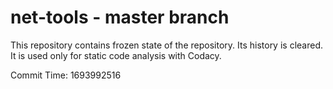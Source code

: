 # net-tools - master branch

This repository contains frozen state of the repository.
Its history is cleared. It is used only for static code
analysis with Codacy.

Commit Time: 1693992516